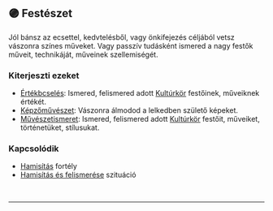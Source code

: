 ## 🟣 Festészet

Jól bánsz az ecsettel, kedvtelésből, vagy önkifejezés céljából vetsz vászonra színes műveket. Vagy passzív tudásként ismered a nagy festők műveit, technikáját, műveinek szellemiségét.

### Kiterjeszti ezeket

- [Értékbcselés](../kepzettsegek.szekunder/ertekbecsles.md): Ismered, felismered adott [Kultúrkör](../fortelyok.kiemelt/kulturkor.md) festőinek, műveiknek értékét.
- [Képzőművészet](../kepzettsegek.szekunder/kepzomuveszet.md): Vászonra álmodod a lelkedben születő képeket.
- [Művészetismeret](../kepzettsegek.szekunder/muveszetismeret.md): Ismered, felismered adott [Kultúrkör](../fortelyok.kiemelt/kulturkor.md) festőit, műveiket, történetüket, stílusukat.

### Kapcsolódik

- [Hamisítás](../fortelyok.altalanos/hamisitas.md) fortély
- [Hamisítás és felismerése](../szituaciok/hamisitas_es_felismerese.md) szituáció

<br />

---
